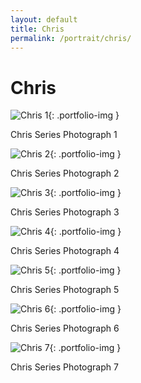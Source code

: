 ```yaml
---
layout: default
title: Chris
permalink: /portrait/chris/
---
```


# Chris

![Chris 1](/assets/images/portrait/chris/1.jpg){: .portfolio-img }
<p class="caption">Chris Series Photograph 1</p>

![Chris 2](/assets/images/portrait/chris/2.jpg){: .portfolio-img }
<p class="caption">Chris Series Photograph 2</p>

![Chris 3](/assets/images/portrait/chris/3.jpg){: .portfolio-img }
<p class="caption">Chris Series Photograph 3</p>

![Chris 4](/assets/images/portrait/chris/4.jpg){: .portfolio-img }
<p class="caption">Chris Series Photograph 4</p>

![Chris 5](/assets/images/portrait/chris/5.jpg){: .portfolio-img }
<p class="caption">Chris Series Photograph 5</p>

![Chris 6](/assets/images/portrait/chris/6.jpg){: .portfolio-img }
<p class="caption">Chris Series Photograph 6</p>

![Chris 7](/assets/images/portrait/chris/7.jpg){: .portfolio-img }
<p class="caption">Chris Series Photograph 7</p>